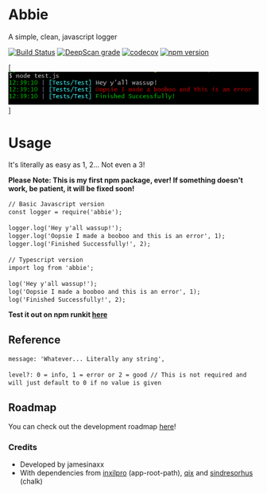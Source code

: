 # Abbie
A simple, clean, javascript logger

[![Build Status](https://travis-ci.com/jamesinaxx/Abbie.svg?branch=public)](https://travis-ci.com/jamesinaxx/Abbie)
[![DeepScan grade](https://deepscan.io/api/teams/11350/projects/15794/branches/322083/badge/grade.svg)](https://deepscan.io/dashboard#view=project&tid=11350&pid=15794&bid=322083) 
[![codecov](https://codecov.io/gh/jamesinaxx/Abbie/branch/public/graph/badge.svg?token=VZFHWZ6RER)](https://codecov.io/gh/jamesinaxx/Abbie) 
[![npm version](https://badge.fury.io/js/abbie.svg)](https://badge.fury.io/js/abbie)

[![Sreenshot](https://raw.githubusercontent.com/jamesinaxx/Abbie/public/assets/Screenshot.png)]

# Usage
It's literally as easy as 1, 2... Not even a 3!

**Please Note: This is my first npm package, ever! If something doesn't work, be patient, it will be fixed soon!**

```
// Basic Javascript version
const logger = require('abbie');

logger.log('Hey y'all wassup!');
logger.log('Oopsie I made a booboo and this is an error', 1);
logger.log('Finished Successfully!', 2);

// Typescript version
import log from 'abbie';

log('Hey y'all wassup!');
log('Oopsie I made a booboo and this is an error', 1);
log('Finished Successfully!', 2);
```

**Test it out on npm runkit [here](https://runkit.com/embed/g7az5h5ikphw)**

## Reference
```
message: 'Whatever... Literally any string', 

level?: 0 = info, 1 = error or 2 = good // This is not required and will just default to 0 if no value is given
```

## Roadmap
You can check out the development roadmap [here](https://github.com/jamesinaxx/Abbie/wiki/Roadmap)!

### Credits
* Developed by jamesinaxx
* With dependencies from [inxilpro](https://www.npmjs.com/~inxilpro) (app-root-path), [qix](https://www.npmjs.com/~qix) and [sindresorhus](https://www.npmjs.com/~sindresorhus) (chalk) 
